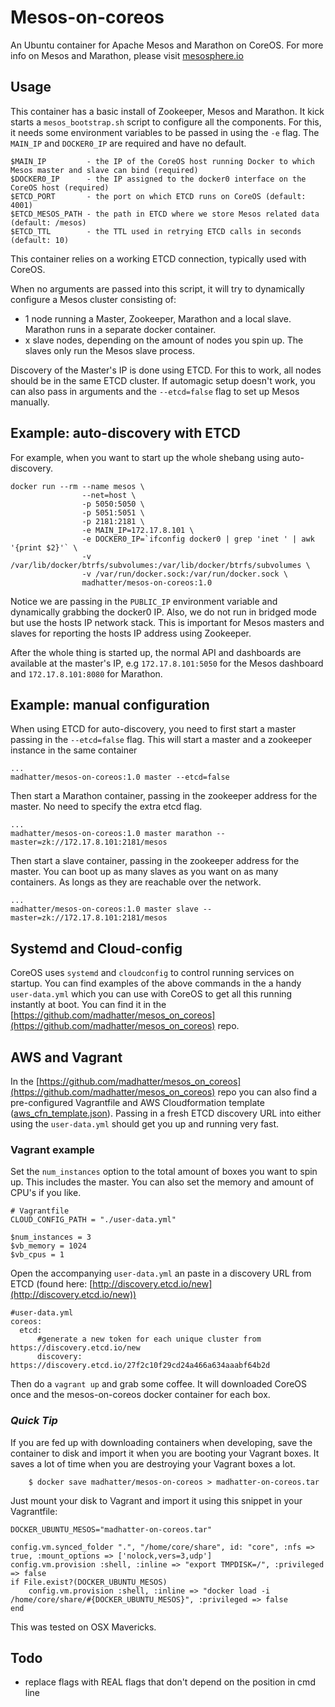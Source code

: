 # Mesos-on-coreos

An Ubuntu container for Apache Mesos and Marathon on CoreOS. 
For more info on Mesos and Marathon, please visit
[mesosphere.io](http://www.mesosphere.io)

## Usage

This container has a basic install of Zookeeper, Mesos and Marathon. It kick starts a `mesos_bootstrap.sh`
script to configure all the components. For this, it needs some environment variables to be passed in using the `-e` flag.
The `MAIN_IP` and `DOCKER0_IP` are required and have no default. 

    $MAIN_IP         - the IP of the CoreOS host running Docker to which Mesos master and slave can bind (required)
    $DOCKER0_IP      - the IP assigned to the docker0 interface on the CoreOS host (required)
    $ETCD_PORT       - the port on which ETCD runs on CoreOS (default: 4001)
    $ETCD_MESOS_PATH - the path in ETCD where we store Mesos related data (default: /mesos)
    $ETCD_TTL        - the TTL used in retrying ETCD calls in seconds (default: 10)

This container relies on a working ETCD connection, typically used with CoreOS.


When no arguments are passed into this script, it will try to dynamically configure a Mesos cluster consisting of:  
- 1 node running a Master, Zookeeper, Marathon and a local slave. Marathon runs in a separate docker container.    
- x slave nodes, depending on the amount of nodes you spin up. The slaves only run the Mesos slave process.  

Discovery of the Master's IP is done using ETCD. For this to work, all nodes should be in 
the same ETCD cluster. 
If automagic setup doesn't work, you can also pass in arguments and the `--etcd=false` flag to set up Mesos manually.

## Example: auto-discovery with ETCD

For example, when you want to start up the whole shebang using auto-discovery.

    docker run --rm --name mesos \ 
                    --net=host \
                    -p 5050:5050 \
                    -p 5051:5051 \
                    -p 2181:2181 \
                    -e MAIN_IP=172.17.8.101 \
                    -e DOCKER0_IP=`ifconfig docker0 | grep 'inet ' | awk '{print $2}'` \
                    -v /var/lib/docker/btrfs/subvolumes:/var/lib/docker/btrfs/subvolumes \
                    -v /var/run/docker.sock:/var/run/docker.sock \
                    madhatter/mesos-on-coreos:1.0

Notice we are passing in the `PUBLIC_IP` environment variable and dynamically grabbing the docker0 IP. 
Also, we do not run in bridged mode but use the hosts IP
network stack. This is important for Mesos masters and slaves for reporting the hosts IP address using Zookeeper.

After the whole thing is started up, the normal API and dashboards are available at the master's IP, e.g 
`172.17.8.101:5050` for the Mesos dashboard and `172.17.8.101:8080` for Marathon.

## Example: manual configuration

When  using ETCD for auto-discovery, you need to first start a master passing in the `--etcd=false` flag. This 
will start a master and a zookeeper instance in the same container

    ...
    madhatter/mesos-on-coreos:1.0 master --etcd=false

Then start a Marathon container, passing in the zookeeper address for the master. No need to specify the extra etcd flag. 

    ...
    madhatter/mesos-on-coreos:1.0 master marathon --master=zk://172.17.8.101:2181/mesos 

Then start a slave container, passing in the zookeeper address for the master. You can boot up as many slaves as you want
on as many containers. As longs as they are reachable over the network.

    ...
    madhatter/mesos-on-coreos:1.0 master slave --master=zk://172.17.8.101:2181/mesos


## Systemd and Cloud-config

CoreOS uses `systemd` and `cloudconfig` to control running services on startup. You can find examples of the above 
commands in the a handy `user-data.yml` which you can use with CoreOS to get all this running instantly at boot.
You can find it in the [https://github.com/madhatter/mesos_on_coreos](https://github.com/madhatter/mesos_on_coreos) repo.

## AWS and Vagrant

In the [https://github.com/madhatter/mesos_on_coreos](https://github.com/madhatter/mesos_on_coreos) repo you can also find
a pre-configured Vagrantfile and AWS Cloudformation template ([aws_cfn_template.json](https://github.com/madhatter/mesos_on_coreos/blob/master/aws_cfn_template.json)). Passing in a fresh ETCD discovery URL into either using
the `user-data.yml` should get you up and running very fast.

### Vagrant example

Set the `num_instances` option to the total amount of boxes you want to spin up. This includes the master. You can also
set the memory and amount of CPU's if you like.

    # Vagrantfile
    CLOUD_CONFIG_PATH = "./user-data.yml"
    
    $num_instances = 3
    $vb_memory = 1024
    $vb_cpus = 1
Open the accompanying `user-data.yml` an paste in a discovery URL from ETCD (found here: [http://discovery.etcd.io/new](http://discovery.etcd.io/new))
 
    #user-data.yml
    coreos:
      etcd:
          #generate a new token for each unique cluster from https://discovery.etcd.io/new
          discovery: https://discovery.etcd.io/27f2c10f29cd24a466a634aaabf64b2d
Then do a `vagrant up` and grab some coffee. It will downloaded CoreOS once and the mesos-on-coreos docker container for
 each box. 
 
### *Quick Tip*

If you are fed up with downloading containers when developing, save the container to disk and import it when you are booting 
your Vagrant boxes. It saves a lot of time when you are destroying your Vagrant boxes a lot.

        $ docker save madhatter/mesos-on-coreos > madhatter-on-coreos.tar

Just mount your disk to Vagrant and import it using this snippet in your Vagrantfile:

    DOCKER_UBUNTU_MESOS="madhatter-on-coreos.tar"
    
    config.vm.synced_folder ".", "/home/core/share", id: "core", :nfs => true, :mount_options => ['nolock,vers=3,udp']
    config.vm.provision :shell, :inline => "export TMPDISK=/", :privileged => false
    if File.exist?(DOCKER_UBUNTU_MESOS)
        config.vm.provision :shell, :inline => "docker load -i /home/core/share/#{DOCKER_UBUNTU_MESOS}", :privileged => false
    end

This was tested on OSX Mavericks.

## Todo

-   replace flags with REAL flags that don't depend on the position in cmd line

